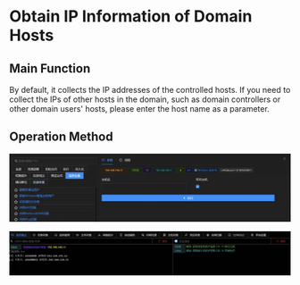 # Obtain IP Information of Domain Hosts

## Main Function
By default, it collects the IP addresses of the controlled hosts. If you need to collect the IPs of other hosts in the domain, such as domain controllers or other domain users' hosts, please enter the host name as a parameter.

## Operation Method
![](img\Discovery_RemoteSystemDiscovery_GetDomainIPAddress\1.webp)

![](img\Discovery_RemoteSystemDiscovery_GetDomainIPAddress\2.webp)